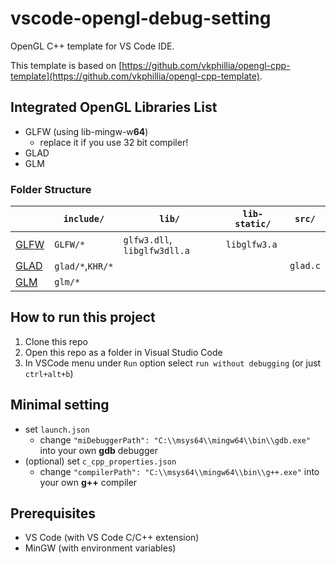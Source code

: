 # vscode-opengl-debug-setting
OpenGL C++ template for VS Code IDE.

This template is based on [https://github.com/vkphillia/opengl-cpp-template](https://github.com/vkphillia/opengl-cpp-template).

## Integrated OpenGL Libraries List

- GLFW (using lib-mingw-w**64**)
  - replace it if you use 32 bit compiler!
- GLAD
- GLM

### Folder Structure


|                                           | `include/`       | `lib/`                       | `lib-static/` | `src/`   |
| ----------------------------------------- | ---------------- | ---------------------------- | ------------- | -------- |
| [GLFW](http://www.glfw.org/download.html) | `GLFW/*`         | `glfw3.dll`, `libglfw3dll.a` | `libglfw3.a`  |          |
| [GLAD](https://glad.dav1d.de/)            | `glad/*`,`KHR/*` |                              |               | `glad.c` |
| [GLM](https://github.com/g-truc/glm)      | `glm/*`          |                              |               |          |

## How to run this project

1.  Clone this repo
2.  Open this repo as a folder in Visual Studio Code
3.  In VSCode menu under `Run` option select `run without debugging` (or just `ctrl+alt+b`)

## Minimal setting

- set `launch.json`
  - change `"miDebuggerPath": "C:\\msys64\\mingw64\\bin\\gdb.exe"` into  your own **gdb** debugger
- (optional) set `c_cpp_properties.json`
  - change `"compilerPath": "C:\\msys64\\mingw64\\bin\\g++.exe"` into your own **g++** compiler

## Prerequisites

- VS Code (with VS Code C/C++ extension)
- MinGW (with environment variables)
